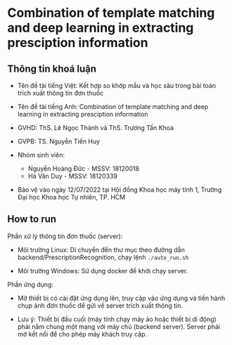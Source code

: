 # Combination of template matching and deep learning in extracting presciption information

## Thông tin khoá luận

- Tên đề tài tiếng Việt: Kết hợp so khớp mẫu và học sâu trong bài toán trích xuất thông tin đơn thuốc
- Tên đề tài tiếng Anh: Combination of template matching and deep learning in extracting presciption information

- GVHD: ThS. Lê Ngọc Thành và ThS. Trương Tấn Khoa
- GVPB: TS. Nguyễn Tiến Huy
- Nhóm sinh viên:
    - Nguyễn Hoàng Đức - MSSV: 18120018
    - Hà Văn Duy - MSSV: 18120339

- Bảo vệ vào ngày 12/07/2022 tại Hội đồng Khoa học máy tính 1, Trường Đại học Khoa học Tự nhiên, TP. HCM

## How to run

Phần xử lý thông tin đơn thuốc (server):

- Môi trường Linux: Di chuyển đến thư mục theo đường dẫn backend/PrescriptionRecognition, chạy lệnh `./auto_run.sh`

- Môi trường Windows: Sử dụng docker để khởi chạy server.

Phần ứng dụng:

- Mở thiết bị có cài đặt ứng dụng lên, truy cập vào ứng dụng và tiến hành chụp ảnh đơn thuốc để gửi về server trích xuất thông tin.

- Lưu ý: Thiết bị đầu cuối (máy tính chạy máy ảo hoặc thiết bị di động) phải nằm chung một mạng với máy chủ (backend server). Server phải mở kết nối để cho phép máy khách truy cập.

